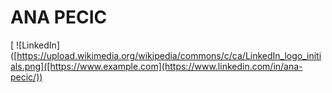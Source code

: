 # ANA PECIC
[ ![LinkedIn]([https://upload.wikimedia.org/wikipedia/commons/c/ca/LinkedIn_logo_initials.png]([https://www.example.com](https://www.linkedin.com/in/ana-pecic/))
